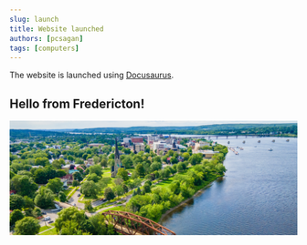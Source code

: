 ```yaml
---
slug: launch
title: Website launched
authors: [pcsagan]
tags: [computers]
---
```


The website is launched using [Docusaurus](https://docusaurus.io/).

<!-- truncate -->

## Hello from Fredericton!

![Fredericton](./fredericton.png)
